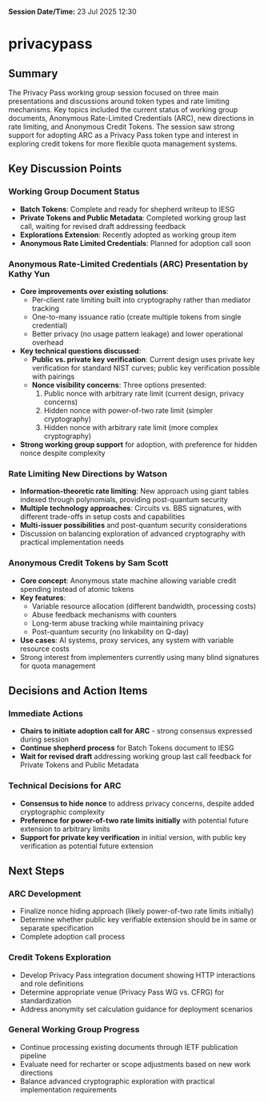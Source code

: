 **Session Date/Time:** 23 Jul 2025 12:30

# privacypass

## Summary

The Privacy Pass working group session focused on three main presentations and discussions around token types and rate limiting mechanisms. Key topics included the current status of working group documents, Anonymous Rate-Limited Credentials (ARC), new directions in rate limiting, and Anonymous Credit Tokens. The session saw strong support for adopting ARC as a Privacy Pass token type and interest in exploring credit tokens for more flexible quota management systems.

## Key Discussion Points

### Working Group Document Status
- **Batch Tokens**: Complete and ready for shepherd writeup to IESG
- **Private Tokens and Public Metadata**: Completed working group last call, waiting for revised draft addressing feedback
- **Explorations Extension**: Recently adopted as working group item
- **Anonymous Rate Limited Credentials**: Planned for adoption call soon

### Anonymous Rate-Limited Credentials (ARC) Presentation by Kathy Yun
- **Core improvements over existing solutions**:
  - Per-client rate limiting built into cryptography rather than mediator tracking
  - One-to-many issuance ratio (create multiple tokens from single credential)
  - Better privacy (no usage pattern leakage) and lower operational overhead
- **Key technical questions discussed**:
  - **Public vs. private key verification**: Current design uses private key verification for standard NIST curves; public key verification possible with pairings
  - **Nonce visibility concerns**: Three options presented:
    1. Public nonce with arbitrary rate limit (current design, privacy concerns)
    2. Hidden nonce with power-of-two rate limit (simpler cryptography)
    3. Hidden nonce with arbitrary rate limit (more complex cryptography)
- **Strong working group support** for adoption, with preference for hidden nonce despite complexity

### Rate Limiting New Directions by Watson
- **Information-theoretic rate limiting**: New approach using giant tables indexed through polynomials, providing post-quantum security
- **Multiple technology approaches**: Circuits vs. BBS signatures, with different trade-offs in setup costs and capabilities
- **Multi-issuer possibilities** and post-quantum security considerations
- Discussion on balancing exploration of advanced cryptography with practical implementation needs

### Anonymous Credit Tokens by Sam Scott
- **Core concept**: Anonymous state machine allowing variable credit spending instead of atomic tokens
- **Key features**:
  - Variable resource allocation (different bandwidth, processing costs)
  - Abuse feedback mechanisms with counters
  - Long-term abuse tracking while maintaining privacy
  - Post-quantum security (no linkability on Q-day)
- **Use cases**: AI systems, proxy services, any system with variable resource costs
- Strong interest from implementers currently using many blind signatures for quota management

## Decisions and Action Items

### Immediate Actions
- **Chairs to initiate adoption call for ARC** - strong consensus expressed during session
- **Continue shepherd process** for Batch Tokens document to IESG
- **Wait for revised draft** addressing working group last call feedback for Private Tokens and Public Metadata

### Technical Decisions for ARC
- **Consensus to hide nonce** to address privacy concerns, despite added cryptographic complexity
- **Preference for power-of-two rate limits initially** with potential future extension to arbitrary limits
- **Support for private key verification** in initial version, with public key verification as potential future extension

## Next Steps

### ARC Development
- Finalize nonce hiding approach (likely power-of-two rate limits initially)
- Determine whether public key verifiable extension should be in same or separate specification
- Complete adoption call process

### Credit Tokens Exploration
- Develop Privacy Pass integration document showing HTTP interactions and role definitions
- Determine appropriate venue (Privacy Pass WG vs. CFRG) for standardization
- Address anonymity set calculation guidance for deployment scenarios

### General Working Group Progress
- Continue processing existing documents through IETF publication pipeline
- Evaluate need for recharter or scope adjustments based on new work directions
- Balance advanced cryptographic exploration with practical implementation requirements